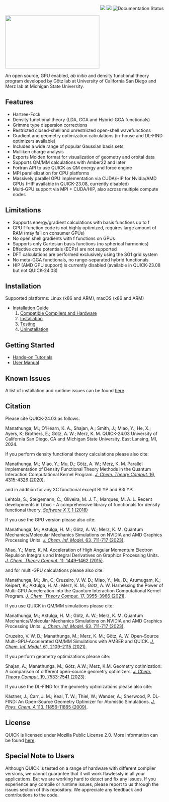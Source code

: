 <p align="right">
<img src="https://github.com/Madu86/QUICK/workflows/Serial%20Build/badge.svg">
<img src="https://github.com/Madu86/QUICK/workflows/MPI%20Build/badge.svg">
<img src='https://readthedocs.org/projects/quick-docs/badge/?version=24.3.0' alt='Documentation Status' />
</p>
<p align="left">
<img width="299" height="169" src="./tools/logo.png">
</p>

An open source, GPU enabled, *ab initio* and density functional
theory program developed by Götz lab at University of California San Diego and Merz
lab at Michigan State University.

Features
--------
* Hartree-Fock
* Density functional theory (LDA, GGA and Hybrid-GGA functionals)
* Grimme type dispersion corrections
* Restricted closed-shell and unrestricted open-shell wavefunctions
* Gradient and geometry optimization calculations (in-house and DL-FIND optimizers available) 
* Includes a wide range of popular Gaussian basis sets
* Mulliken charge analysis
* Exports Molden format for visualization of geometry and orbital data
* Supports QM/MM calculations with Amber22 and later
* Fortran API to use QUICK as QM energy and force engine
* MPI parallelization for CPU platforms
* Massively parallel GPU implementation via CUDA/HIP for Nvidia/AMD GPUs (HIP available in QUICK-23.08, currently disabled)
* Multi-GPU support via MPI + CUDA/HIP, also across multiple compute nodes

Limitations
-----------
* Supports energy/gradient calculations with basis functions up to f
* GPU f function code is not highly optimized, requires large amount of RAM (may fail on consumer GPUs)
* No open shell gradients with f functions on GPUs
* Supports only Cartesian basis functions (no spherical harmonics)
* Effective core potentials (ECPs) are not supported
* DFT calculations are performed exclusively using the SG1 grid system 
* No meta-GGA functionals, no range-separated hybrid functionals
* HIP (AMD GPU support) is currently disabled (available in QUICK-23.08 but not QUICK-24.03)

Installation
------------
Supported platforms: Linux (x86 and ARM), macOS (x86 and ARM)

* [Installation Guide](https://quick-docs.readthedocs.io/en/24.3.0/installation-guide.html#installation-guide)
   1. [Compatible Compilers and Hardware](https://quick-docs.readthedocs.io/en/24.3.0/installation-guide.html#compatible-compilers-and-hardware)
   2. [Installation](https://quick-docs.readthedocs.io/en/24.3.0/installation-guide.html#installation)
   3. [Testing](https://quick-docs.readthedocs.io/en/24.3.0/installation-guide.html#environment-variables-and-testing)
   4. [Uninstallation](https://quick-docs.readthedocs.io/en/24.3.0/installation-guide.html#uninstallation-and-cleaning)

Getting Started
---------------
* [Hands-on Tutorials](https://quick-docs.readthedocs.io/en/24.3.0/hands-on-tutorials.html)
* [User Manual](https://quick-docs.readthedocs.io/en/24.3.0/user-manual.html)

Known Issues
------------
A list of installation and runtime issues can be found [here](https://quick-docs.readthedocs.io/en/24.3.0/known-issues.html#known-issues-of-current-version).

Citation
--------
Please cite QUICK-24.03 as follows.

Manathunga, M.; O'Hearn, K. A., Shajan, A.; Smith, J.; Miao, Y.; He, X.; Ayers, K;
Brothers, E.; Götz, A. W.; Merz, K. M. QUICK-24.03 
University of California San Diego, CA and
Michigan State University, East Lansing, MI, 2024.

If you perform density functional theory calculations please also cite:

Manathunga, M.; Miao, Y.; Mu, D.; Götz, A. W.; Merz, K. M.
Parallel Implementation of Density Functional Theory Methods in the Quantum Interaction Computational Kernel Program. 
[*J. Chem. Theory Comput.* 16, 4315-4326 (2020)](https://pubs.acs.org/doi/10.1021/acs.jctc.0c00290).

and in addition for any XC functional except BLYP and B3LYP:

Lehtola, S.; Steigemann, C.; Oliveira, M. J. T.; Marques, M. A. L.
Recent developments in Libxc - A comprehensive library of functionals for density functional theory.
[*Software X* 7, 1 (2018)](http://dx.doi.org/10.1016/j.softx.2017.11.002)

If you use the GPU version please also cite:

Manathunga, M.; Aktulga, H. M.; Götz, A. W.; Merz, K. M.
Quantum Mechanics/Molecular Mechanics Simulations on NVIDIA and AMD Graphics Processing Units.
[*J. Chem. Inf. Model.* 63, 711-717 (2023)](https://pubs.acs.org/doi/10.1021/acs.jcim.2c01505).

Miao, Y.; Merz, K. M.
Acceleration of High Angular Momentum Electron Repulsion Integrals and Integral Derivatives on Graphics Processing Units. 
[*J. Chem. Theory Comput.* 11, 1449–1462 (2015)](https://pubs.acs.org/doi/10.1021/ct500984t).

and for multi-GPU calculations please also cite:

Manathunga, M.; Jin, C; Cruzeiro, V. W. D.; Miao, Y.; Mu, D.; Arumugam, K.; Keipert, K.; Aktulga, H. M.; Merz, K. M.; Götz, A. W. 
Harnessing the Power of Multi-GPU Acceleration into the Quantum Interaction Computational Kernel Program.
[*J. Chem. Theory Comput.* 17, 3955–3966 (2021)](https://pubs.acs.org/doi/abs/10.1021/acs.jctc.1c00145).

If you use QUICK in QM/MM simulations please cite:

Manathunga, M.; Aktulga, H. M.; Götz, A. W.; Merz, K. M.
Quantum Mechanics/Molecular Mechanics Simulations on NVIDIA and AMD Graphics Processing Units.
[*J. Chem. Inf. Model.* 63, 711-717 (2023)](https://pubs.acs.org/doi/10.1021/acs.jcim.2c01505).

Cruzeiro, V. W. D.; Manathunga, M.; Merz, K. M.; Götz, A. W.
Open-Source Multi-GPU-Accelerated QM/MM Simulations with AMBER and QUICK.
[*J. Chem. Inf. Model.* 61, 2109–2115 (2021)](https://pubs.acs.org/doi/abs/10.1021/acs.jcim.1c00169).

If you perform geometry optimizations please cite:

Shajan, A.; Manathunga, M.; Götz, A.W.; Merz, K.M.
Geometry optimization: A comparison of different open-source geometry optimizers.
[*J. Chem. Theory Comput.* 19, 7533-7541 (2023)](https://doi.org/10.1021/acs.jctc.3c00188).

If you use the DL-FIND for the geometry optimizations please also cite:

Kästner, J.; Carr, J. M.; Keal, T. W.; Thiel, W.; Wander, A.; Sherwood, P.
DL-FIND: An Open-Source Geometry Optimizer for Atomistic Simulations. 
[*J. Phys. Chem. A* 113, 11856-11865 (2009)](https://pubs.acs.org/doi/10.1021/jp9028968).

License
-------
QUICK is licensed under Mozilla Public License 2.0. More information can be found [here](https://quick-docs.readthedocs.io/en/24.3.0/license.html#mozilla-public-license-version-2-0).

Special Note to Users
---------------------
Although QUICK is tested on a range of hardware with different compiler versions, we cannot guarantee that it will work flawlessly in all your applications. But we are working hard to detect and fix any issues. If you experience any compile or runtime issues, please report to us through the issues section of this repository. We appreciate any feedback and contributions to the code.
